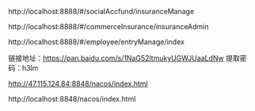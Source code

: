http://localhost:8888/#/socialAccfund/insuranceManage

http://localhost:8888/#/commerceInsurance/insuranceAdmin



http://localhost:8888/#/employee/entryManage/index

链接地址：https://pan.baidu.com/s/1NaG52ltmukyUGWJUaaLdNw
提取密码：h3lm



http://47.115.124.84:8848/nacos/index.html

http://localhost:8848/nacos/index.html